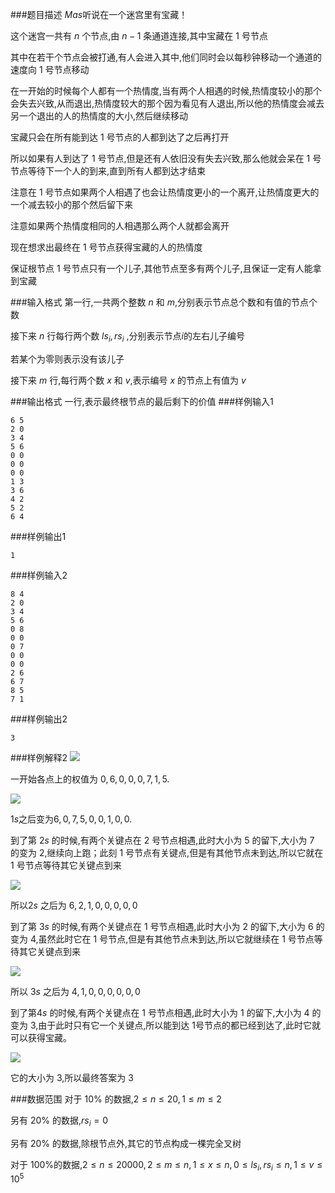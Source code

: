 ###题目描述
$Mas$听说在一个迷宫里有宝藏！

这个迷宫一共有 $n$ 个节点,由 $n-1$ 条通道连接,其中宝藏在 $1$ 号节点

其中在若干个节点会被打通,有人会进入其中,他们同时会以每秒钟移动一个通道的速度向 $1$ 号节点移动

在一开始的时候每个人都有一个热情度,当有两个人相遇的时候,热情度较小的那个会失去兴致,从而退出,热情度较大的那个因为看见有人退出,所以他的热情度会减去另一个退出的人的热情度的大小,然后继续移动

宝藏只会在所有能到达 $1$ 号节点的人都到达了之后再打开

所以如果有人到达了 $1$ 号节点,但是还有人依旧没有失去兴致,那么他就会呆在 $1$ 号节点等待下一个人的到来,直到所有人都到达才结束

注意在 $1$ 号节点如果两个人相遇了也会让热情度更小的一个离开,让热情度更大的一个减去较小的那个然后留下来

注意如果两个热情度相同的人相遇那么两个人就都会离开

现在想求出最终在 $1$ 号节点获得宝藏的人的热情度

保证根节点 $1$ 号节点只有一个儿子,其他节点至多有两个儿子,且保证一定有人能拿到宝藏

###输入格式
第一行,一共两个整数 $n$ 和 $m$,分别表示节点总个数和有值的节点个数

接下来 $n$ 行每行两个数 $ls_i,rs_i$ ,分别表示节点$i$的左右儿子编号

若某个为零则表示没有该儿子

接下来 $m$ 行,每行两个数 $x$ 和 $v$,表示编号 $x$ 的节点上有值为 $v$

###输出格式
一行,表示最终根节点的最后剩下的价值
###样例输入1
```
6 5
2 0
3 4
5 6
0 0
0 0
0 0
1 3
3 6
4 2
5 2
6 4
```
###样例输出1
```
1
```
###样例输入2
```
8 4
2 0
3 4
5 6
0 8
0 0
0 7
0 0
0 0
2 6
6 7
8 5
7 1
```
###样例输出2
```
3
```
###样例解释2
![](https://syc-oj-file.oss-cn-shenzhen.aliyuncs.com/img/20221008190953980.jpg)


一开始各点上的权值为 $0,6,0,0,0,7,1,5$.

![](https://syc-oj-file.oss-cn-shenzhen.aliyuncs.com/img/20221008191059768.jpg)


$1s$之后变为$6,0,7,5,0,0,1,0,0$.

到了第 $2s$ 的时候,有两个关键点在 $2$ 号节点相遇,此时大小为 $5$ 的留下,大小为 $7$ 的变为 $2$,继续向上跑；此刻 $1$ 号节点有关键点,但是有其他节点未到达,所以它就在 $1$ 号节点等待其它关键点到来

![](https://syc-oj-file.oss-cn-shenzhen.aliyuncs.com/img/20221008191113661.jpg)

所以$2s$ 之后为 $6,2,1,0,0,0,0,0$

到了第 $3s$ 的时候,有两个关键点在 $1$ 号节点相遇,此时大小为 $2$ 的留下,大小为 $6$ 的变为 $4$,虽然此时它在 $1$ 号节点,但是有其他节点未到达,所以它就继续在 $1$ 号节点等待其它关键点到来

![](https://syc-oj-file.oss-cn-shenzhen.aliyuncs.com/img/20221008191201956.jpg)


所以 $3s$ 之后为 $4,1,0,0,0,0,0,0$

到了第$4s$ 的时候,有两个关键点在 $1$ 号节点相遇,此时大小为 $1$ 的留下,大小为 $4$ 的变为 $3$,由于此时只有它一个关键点,所以能到达 $1$号节点的都已经到达了,此时它就可以获得宝藏。

![](https://syc-oj-file.oss-cn-shenzhen.aliyuncs.com/img/20221008191210698.jpg)


它的大小为 $3$,所以最终答案为 $3$

###数据范围
对于 $10\%$ 的数据,$2\le n\le 20,1 \leq m \leq 2$

另有 $20\%$ 的数据,$rs_i=0$

另有 $20\%$ 的数据,除根节点外,其它的节点构成一棵完全叉树

对于 $100\%$的数据,$2\le n\le 20000,2\le m\le n,1\le x\le n,0\le ls_i,rs_i\le n,1\le v\le 10^5$